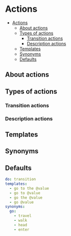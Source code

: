 # Actions

<!-- TOC -->

- [Actions](#actions)
  - [About actions](#about-actions)
  - [Types of actions](#types-of-actions)
    - [Transition actions](#transition-actions)
    - [Description actions](#description-actions)
  - [Templates](#templates)
  - [Synonyms](#synonyms)
  - [Defaults](#defaults)

<!-- /TOC -->

## About actions

## Types of actions

### Transition actions

### Description actions

## Templates

## Synonyms

## Defaults

```yaml
do: transition
templates:
  - go to the @value
  - go to @value
  - go the @value
  - go @value
synonyms:
  go:
    - travel
    - walk
    - head
    - enter
```
